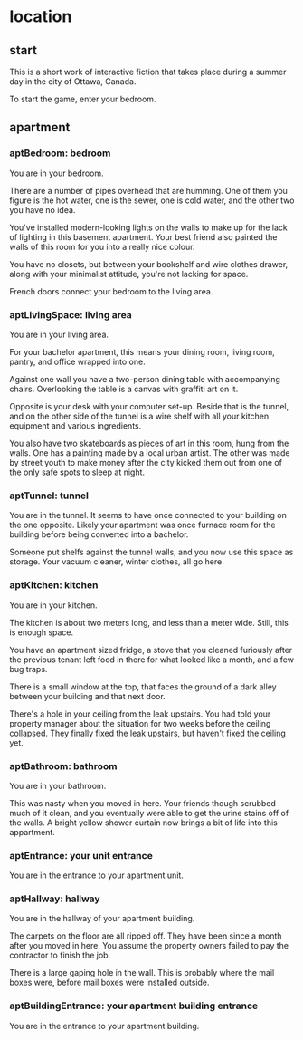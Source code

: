 # location

## start

This is a short work of interactive fiction that takes place during a
summer day in the city of Ottawa, Canada.

To start the game, enter your bedroom.

## apartment

### aptBedroom: bedroom

You are in your bedroom.

There are a number of pipes overhead that are humming. One of them you figure
is the hot water, one is the sewer, one is cold water, and the other two you
have no idea.

You've installed modern-looking lights on the walls to make up for the lack of 
lighting in this basement apartment. Your best friend also painted the walls 
of this room for you into a really nice colour.

You have no closets, but between your bookshelf and wire clothes drawer, along
with your minimalist attitude, you're not lacking for space.

French doors connect your bedroom to the living area.

### aptLivingSpace: living area

You are in your living area. 

For your bachelor apartment, this means your dining room, living room,
pantry, and office wrapped into one.

Against one wall you have a two-person dining table with accompanying chairs.
Overlooking the table is a canvas with graffiti art on it.

Opposite is your desk with your computer set-up. Beside that is the tunnel,
and on the other side of the tunnel is a wire shelf with all your kitchen
equipment and various ingredients.

You also have two skateboards as pieces of art in this room, hung from the
walls. One has a painting made by a local urban artist. The other was made 
by street youth to make money after the city kicked them out from one of the
only safe spots to sleep at night.

### aptTunnel: tunnel

You are in the tunnel. It seems to have once connected to your building on
the one opposite. Likely your apartment was once furnace room for the building
before being converted into a bachelor. 

Someone put shelfs against the tunnel walls, and you now use this space as
storage. Your vacuum cleaner, winter clothes, all go here.

### aptKitchen: kitchen

You are in your kitchen.

The kitchen is about two meters long, and less than a meter wide. Still, this
is enough space.

You have an apartment sized fridge, a stove that you cleaned furiously after
the previous tenant left food in there for what looked like a month, and a
few bug traps.

There is a small window at the top, that faces the ground of a dark alley
between your building and that next door.

There's a hole in your ceiling from the leak upstairs. You had told your
property manager about the situation for two weeks before the ceiling collapsed.
They finally fixed the leak upstairs, but haven't fixed the ceiling yet.

### aptBathroom: bathroom

You are in your bathroom.

This was nasty when you moved in here. Your friends though scrubbed much of 
it clean, and you eventually were able to get the urine stains off of the walls.
A bright yellow shower curtain now brings a bit of life into this appartment.

### aptEntrance: your unit entrance

You are in the entrance to your apartment unit.

### aptHallway: hallway

You are in the hallway of your apartment building.

The carpets on the floor are all ripped off. They have been since a month
after you moved in here. You assume the property owners failed to pay
the contractor to finish the job.

There is a large gaping hole in the wall. This is probably where the mail
boxes were, before mail boxes were installed outside.

### aptBuildingEntrance: your apartment building entrance

You are in the entrance to your apartment building.

